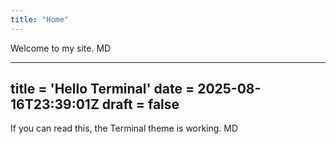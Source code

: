 ```yaml
---
title: "Home"
---
```

Welcome to my site.
MD

---
title = 'Hello Terminal'
date = 2025-08-16T23:39:01Z
draft = false
---
If you can read this, the Terminal theme is working.
MD
